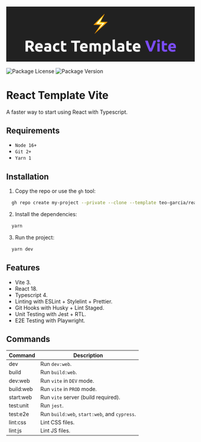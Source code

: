![README.md banner](./README.png)

![Package License](https://img.shields.io/github/license/teo-garcia/react-template-vite)
![Package Version](https://img.shields.io/github/package-json/v/teo-garcia/react-template-vite)

# React Template Vite

A faster way to start using React with Typescript.

## Requirements

- `Node 16+`
- `Git 2+`
- `Yarn 1`

## Installation

1. Copy the repo or use the `gh` tool:

```bash
  gh repo create my-project --private --clone --template teo-garcia/react-template-vite
```

2. Install the dependencies:

```bash
  yarn
```

3. Run the project:

```bash
  yarn dev
```

## Features

- Vite 3.
- React 18.
- Typescript 4.
- Linting with ESLint + Stylelint + Prettier.
- Git Hooks with Husky + Lint Staged.
- Unit Testing with Jest + RTL.
- E2E Testing with Playwright.

## Commands

| **Command** | **Description**                              |
| ----------- | -------------------------------------------- |
| dev         | Run `dev:web`.                               |
| build       | Run `build:web`.                             |
| dev:web     | Run `vite` in `DEV` mode.                    |
| build:web   | Run `vite` in `PROD` mode.                   |
| start:web   | Run `vite` server (build required).          |
| test:unit   | Run `jest`.                                  |
| test:e2e    | Run `build:web`, `start:web`, and `cypress`. |
| lint:css    | Lint CSS files.                              |
| lint:js     | Lint JS files.                               |
